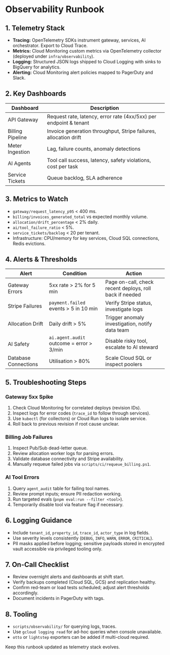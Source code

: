 ﻿---
owner: sre-team
last_review: 2025-09-25
status: draft
tags: ["observability", "runbook"]
references:
  - "SLOs.md"
  - "Incident-Playbooks.md"
  - "Deployment-Infrastructure.md"
---

# Observability Runbook

## 1. Telemetry Stack
- **Tracing:** OpenTelemetry SDKs instrument gateway, services, AI orchestrator. Export to Cloud Trace.
- **Metrics:** Cloud Monitoring custom metrics via OpenTelemetry collector (deployed under `infra/observability`).
- **Logging:** Structured JSON logs shipped to Cloud Logging with sinks to BigQuery for analytics.
- **Alerting:** Cloud Monitoring alert policies mapped to PagerDuty and Slack.

## 2. Key Dashboards
| Dashboard | Description |
| --- | --- |
| API Gateway | Request rate, latency, error rate (4xx/5xx) per endpoint & tenant |
| Billing Pipeline | Invoice generation throughput, Stripe failures, allocation drift |
| Meter Ingestion | Lag, failure counts, anomaly detections |
| AI Agents | Tool call success, latency, safety violations, cost per task |
| Service Tickets | Queue backlog, SLA adherence |

## 3. Metrics to Watch
- `gateway/request_latency_p95` < 400 ms.
- `billing/invoices_generated_total` vs expected monthly volume.
- `allocation/drift_percentage` < 2% daily.
- `ai/tool_failure_ratio` < 5%.
- `service_tickets/backlog` < 20 per tenant.
- Infrastructure: CPU/memory for key services, Cloud SQL connections, Redis evictions.

## 4. Alerts & Thresholds
| Alert | Condition | Action |
| --- | --- | --- |
| Gateway Errors | 5xx rate > 2% for 5 min | Page on-call, check recent deploys, roll back if needed |
| Stripe Failures | `payment.failed` events > 5 in 10 min | Verify Stripe status, investigate logs |
| Allocation Drift | Daily drift > 5% | Trigger anomaly investigation, notify data team |
| AI Safety | `ai.agent.audit` outcome = error > 3/min | Disable risky tool, escalate to AI steward |
| Database Connections | Utilisation > 80% | Scale Cloud SQL or inspect poolers |

## 5. Troubleshooting Steps
### Gateway 5xx Spike
1. Check Cloud Monitoring for correlated deploys (revision IDs).
2. Inspect logs for error codes (`trace_id` to follow through services).
3. Use `kubectl` (for collectors) or Cloud Run logs to isolate service.
4. Roll back to previous revision if root cause unclear.

### Billing Job Failures
1. Inspect Pub/Sub dead-letter queue.
2. Review allocation worker logs for parsing errors.
3. Validate database connectivity and Stripe availability.
4. Manually requeue failed jobs via `scripts/ci/requeue_billing.ps1`.

### AI Tool Errors
1. Query `agent_audit` table for failing tool names.
2. Review prompt inputs; ensure PII redaction working.
3. Run targeted evals (`pnpm eval:run --filter <tool>`).
4. Temporarily disable tool via feature flag if necessary.

## 6. Logging Guidance
- Include `tenant_id`, `property_id`, `trace_id`, `actor_type` in log fields.
- Use severity levels consistently (`DEBUG`, `INFO`, `WARN`, `ERROR`, `CRITICAL`).
- PII masks applied before logging; sensitive payloads stored in encrypted vault accessible via privileged tooling only.

## 7. On-Call Checklist
- Review overnight alerts and dashboards at shift start.
- Verify backups completed (Cloud SQL, GCS) and replication healthy.
- Confirm red-team or load tests scheduled; adjust alert thresholds accordingly.
- Document incidents in PagerDuty with tags.

## 8. Tooling
- `scripts/observability/` for querying logs, traces.
- Use `gcloud logging read` for ad-hoc queries when console unavailable.
- `otto` or `lightstep` exporters can be added if multi-cloud required.

Keep this runbook updated as telemetry stack evolves.
